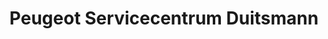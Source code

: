 ---
title: "Peugeot Servicecentrum Duitsmann"
url: /rendsburg/peugeot-servicecentrum-duitsmann/
shop: Autohaus
---